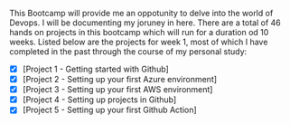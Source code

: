 This Bootcamp will provide me an oppotunity to delve into the world of Devops. I will be documenting my joruney in here.
There are a total of 46 hands on projects in this bootcamp which will run for a duration od 10 weeks.
Listed below are the projects for week 1, most of which I have completed in the past through the course of my personal study:
- [x] [Project 1 - Getting started with Github]
- [x] [Project 2 - Setting up your first Azure environment]
- [x] [Project 3 - Setting up your first AWS environment]
- [x] [Project 4 - Setting up projects in Github]
- [x] [Project 5 - Setting up your first Github Action]
